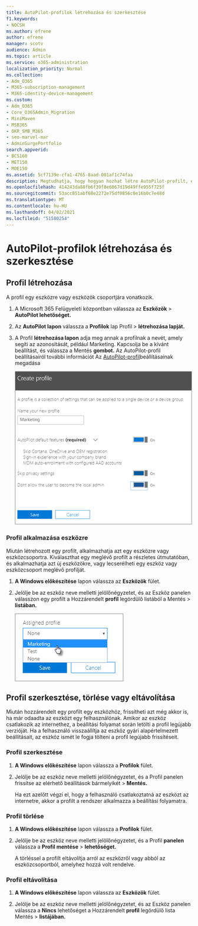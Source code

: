 ```yaml
---
title: AutoPilot-profilok létrehozása és szerkesztése
f1.keywords:
- NOCSH
ms.author: efrene
author: efrene
manager: scotv
audience: Admin
ms.topic: article
ms.service: o365-administration
localization_priority: Normal
ms.collection:
- Adm_O365
- M365-subscription-management
- M365-identity-device-management
ms.custom:
- Adm_O365
- Core_O365Admin_Migration
- MiniMaven
- MSB365
- OKR_SMB_M365
- seo-marvel-mar
- AdminSurgePortfolio
search.appverid:
- BCS160
- MET150
- MOE150
ms.assetid: 5cf7139e-cfa1-4765-8aad-001af1c74faa
description: Megtudhatja, hogy hogyan hozhat létre AutoPilot-profilt, és alkalmazhatja azt egy eszközre, valamint szerkesztheti vagy törölheti a profilt, illetve távolíthat el egy profilt az eszközről.
ms.openlocfilehash: 414243da88fb6f39f8e6067d19d49ffe955f725f
ms.sourcegitcommit: 53acc851abf68e2272e75df0856c0e16b0c7e48d
ms.translationtype: MT
ms.contentlocale: hu-HU
ms.lasthandoff: 04/02/2021
ms.locfileid: "51580254"
---
```

# <a name="create-and-edit-autopilot-profiles"></a>AutoPilot-profilok létrehozása és szerkesztése

## <a name="create-a-profile"></a>Profil létrehozása

A profil egy eszközre vagy eszközök csoportjára vonatkozik.
  
1. A Microsoft 365 Felügyeleti központban válassza az **Eszközök** \> **AutoPilot lehetőséget.**
  
2. Az **AutoPilot lapon** válassza a **Profilok** lap Profil \> **létrehozása lapját.**
    
3. A Profil **létrehozása lapon** adja meg annak a profilnak a nevét, amely segíti az azonosítását, például Marketing. Kapcsolja be a kívánt beállítást, és válassza a Mentés **gombot.** Az AutoPilot-profil beállításairól további információt Az [AutoPilot-profil](autopilot-profile-settings.md)beállításainak megadása
    
    ![Enter name and turn on settings in the Create profile panel.](../media/63b5a00d-6a5d-48d0-9557-e7531e80702a.png)
  
### <a name="apply-profile-to-a-device"></a>Profil alkalmazása eszközre

Miután létrehozott egy profilt, alkalmazhatja azt egy eszközre vagy eszközcsoportra. Kiválaszthat egy meglévő profilt a részletes útmutatóban, és alkalmazhatja azt új eszközökre, vagy lecserélheti egy eszköz vagy eszközcsoport meglévő profilját. [](add-autopilot-devices-and-profile.md) 
  
1. **A Windows előkészítése** lapon válassza az **Eszközök** fület. 
    
2. Jelölje be az eszköz neve melletti jelölőnégyzetet, és az Eszköz panelen válasszon egy profilt a Hozzárendelt **profil** legördülő listából a Mentés  \> **listában.**
    
    ![In the Device panel, select an Assigned profile to apply it.](../media/ed0ce33f-9241-4403-a5de-2dddffdc6fb9.png)
  
## <a name="edit-delete-or-remove-a-profile"></a>Profil szerkesztése, törlése vagy eltávolítása

Miután hozzárendelt egy profilt egy eszközhöz, frissítheti azt még akkor is, ha már odaadta az eszközt egy felhasználónak. Amikor az eszköz csatlakozik az internethez, a beállítási folyamat során letölti a profil legújabb verzióját. Ha a felhasználó visszaállítja az eszköz gyári alapértelmezett beállításait, az eszköz ismét le fogja tölteni a profil legújabb frissítéseit. 
  
### <a name="edit-a-profile"></a>Profil szerkesztése

1. **A Windows előkészítése** lapon válassza a **Profilok** fület. 
    
2. Jelölje be az eszköz neve melletti jelölőnégyzetet, és a Profil panelen frissítse az elérhető beállítások bármelyikét  \> **Mentés.**
    
    Ha ezt azelőtt végzi el, hogy a felhasználó csatlakoztatná az eszközt az internetre, akkor a profilt a rendszer alkalmazza a beállítási folyamatra.
    
### <a name="delete-a-profile"></a>Profil törlése

1. **A Windows előkészítése** lapon válassza a **Profilok** fület. 
    
2. Jelölje be az eszköz neve melletti jelölőnégyzetet, és a Profil **panelen** válassza a **Profil mentése** \> **lehetőséget.**
    
    A törléssel a profilt eltávolítja arról az eszközről vagy abból az eszközcsoportból, amelyhez hozzá volt rendelve.
    
### <a name="remove-a-profile"></a>Profil eltávolítása

1. **A Windows előkészítése** lapon válassza az **Eszközök** fület. 
    
2. Jelölje be az eszköz neve melletti jelölőnégyzetet, és az Eszköz panelen válassza a **Nincs** lehetőséget a Hozzárendelt **profil** legördülő lista Mentés  \> **listájában.**
    
